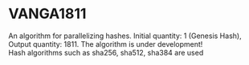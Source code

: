 # VANGA1811
An algorithm for parallelizing hashes. Initial quantity: 1 (Genesis Hash), Output quantity: 1811. The algorithm is under development!     
Hash algorithms such as sha256, sha512, sha384 are used
